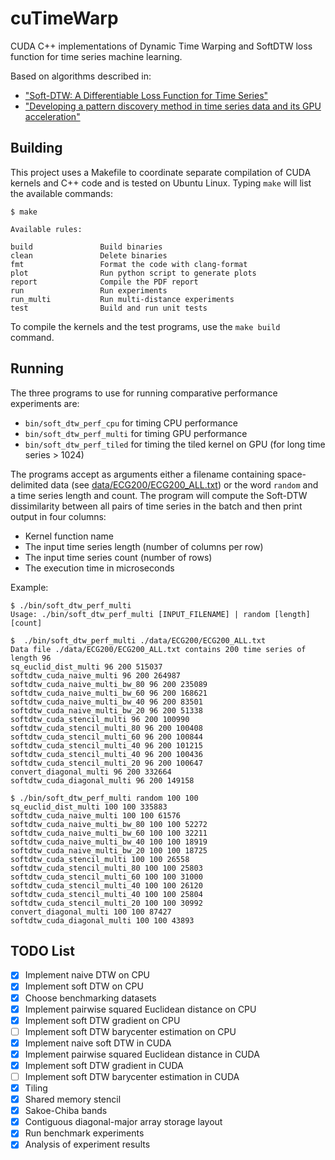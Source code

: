# cuTimeWarp

CUDA C++ implementations of Dynamic Time Warping and SoftDTW loss function for
time series machine learning.

Based on algorithms described in:

- ["Soft-DTW: A Differentiable Loss Function for Time Series"](https://arxiv.org/pdf/1703.01541.pdf)
- ["Developing a pattern discovery method in time series data and its GPU acceleration"](https://ieeexplore.ieee.org/document/8400444)

## Building

This project uses a Makefile to coordinate separate compilation of CUDA kernels
and C++ code and is tested on Ubuntu Linux. Typing `make` will list the
available commands:

``` shell
$ make

Available rules:

build               Build binaries
clean               Delete binaries
fmt                 Format the code with clang-format
plot                Run python script to generate plots
report              Compile the PDF report
run                 Run experiments
run_multi           Run multi-distance experiments
test                Build and run unit tests
```

To compile the kernels and the test programs, use the `make build` command.

## Running

The three programs to use for running comparative performance experiments are:


- `bin/soft_dtw_perf_cpu` for timing CPU performance
- `bin/soft_dtw_perf_multi` for timing GPU performance
- `bin/soft_dtw_perf_tiled` for timing the tiled kernel on GPU (for long time
  series > 1024)

The programs accept as arguments either a filename containing space-delimited
data (see [data/ECG200/ECG200_ALL.txt](data/ECG200/ECG200_ALL.txt)) or the word
`random` and a time series length and count. The program will compute the
Soft-DTW dissimilarity between all pairs of time series in the batch and then
print output in four columns:

- Kernel function name
- The input time series length (number of columns per row)
- The input time series count (number of rows)
- The execution time in microseconds

Example:

``` shell
$ ./bin/soft_dtw_perf_multi
Usage: ./bin/soft_dtw_perf_multi [INPUT_FILENAME] | random [length] [count]

$  ./bin/soft_dtw_perf_multi ./data/ECG200/ECG200_ALL.txt
Data file ./data/ECG200/ECG200_ALL.txt contains 200 time series of length 96
sq_euclid_dist_multi 96 200 515037
softdtw_cuda_naive_multi 96 200 264987
softdtw_cuda_naive_multi_bw_80 96 200 235089
softdtw_cuda_naive_multi_bw_60 96 200 168621
softdtw_cuda_naive_multi_bw_40 96 200 83501
softdtw_cuda_naive_multi_bw_20 96 200 51338
softdtw_cuda_stencil_multi 96 200 100990
softdtw_cuda_stencil_multi_80 96 200 100408
softdtw_cuda_stencil_multi_60 96 200 100844
softdtw_cuda_stencil_multi_40 96 200 101215
softdtw_cuda_stencil_multi_40 96 200 100436
softdtw_cuda_stencil_multi_20 96 200 100647
convert_diagonal_multi 96 200 332664
softdtw_cuda_diagonal_multi 96 200 149158

$ ./bin/soft_dtw_perf_multi random 100 100
sq_euclid_dist_multi 100 100 335883
softdtw_cuda_naive_multi 100 100 61576
softdtw_cuda_naive_multi_bw_80 100 100 52272
softdtw_cuda_naive_multi_bw_60 100 100 32211
softdtw_cuda_naive_multi_bw_40 100 100 18919
softdtw_cuda_naive_multi_bw_20 100 100 18725
softdtw_cuda_stencil_multi 100 100 26558
softdtw_cuda_stencil_multi_80 100 100 25803
softdtw_cuda_stencil_multi_60 100 100 31000
softdtw_cuda_stencil_multi_40 100 100 26120
softdtw_cuda_stencil_multi_40 100 100 25804
softdtw_cuda_stencil_multi_20 100 100 30992
convert_diagonal_multi 100 100 87427
softdtw_cuda_diagonal_multi 100 100 43893
```

## TODO List

- [x] Implement naive DTW on CPU
- [x] Implement soft DTW on CPU
- [x] Choose benchmarking datasets
- [x] Implement pairwise squared Euclidean distance on CPU
- [x] Implement soft DTW gradient on CPU
- [ ] Implement soft DTW barycenter estimation on CPU
- [x] Implement naive soft DTW in CUDA
- [x] Implement pairwise squared Euclidean distance in CUDA
- [x] Implement soft DTW gradient in CUDA
- [ ] Implement soft DTW barycenter estimation in CUDA
- [x] Tiling
- [x] Shared memory stencil
- [x] Sakoe-Chiba bands
- [x] Contiguous diagonal-major array storage layout
- [x] Run benchmark experiments
- [x] Analysis of experiment results
